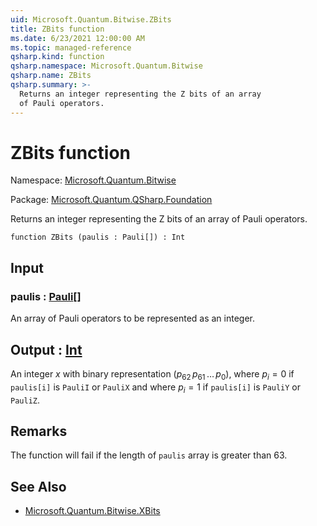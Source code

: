 ```yaml
---
uid: Microsoft.Quantum.Bitwise.ZBits
title: ZBits function
ms.date: 6/23/2021 12:00:00 AM
ms.topic: managed-reference
qsharp.kind: function
qsharp.namespace: Microsoft.Quantum.Bitwise
qsharp.name: ZBits
qsharp.summary: >-
  Returns an integer representing the Z bits of an array
  of Pauli operators.
---
```


# ZBits function

Namespace: [Microsoft.Quantum.Bitwise](xref:Microsoft.Quantum.Bitwise)

Package: [Microsoft.Quantum.QSharp.Foundation](https://nuget.org/packages/Microsoft.Quantum.QSharp.Foundation)


Returns an integer representing the Z bits of an arrayof Pauli operators.

```qsharp
function ZBits (paulis : Pauli[]) : Int
```


## Input

### paulis : [Pauli](xref:microsoft.quantum.qsharp.valueliterals#pauli-literals)[]

An array of Pauli operators to be represented as an integer.



## Output : [Int](xref:microsoft.quantum.qsharp.valueliterals#int-literals)

An integer $x$ with binary representation $(p_{62}\,p_{61}\,\dots\,p_0)$,where $p_i = 0$ if `paulis[i]` is `PauliI` or `PauliX` and where$p_i = 1$ if `paulis[i]` is `PauliY` or `PauliZ`.

## Remarks

The function will fail if the length of `paulis` array is greater than 63.

## See Also

- [Microsoft.Quantum.Bitwise.XBits](xref:Microsoft.Quantum.Bitwise.XBits)